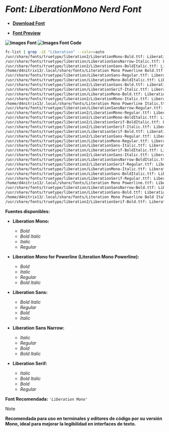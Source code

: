 <!-- Autor: Daniel Benjamin Perez Morales -->
<!-- GitHub: https://github.com/DanielBenjaminPerezMoralesDev13 -->
<!-- GitLab: https://gitlab.com/DanielBenjaminPerezMoralesDev13 -->
<!-- Correo electrónico: danielperezdev@proton.me -->

# ***Font: LiberationMono Nerd Font***

- **[Download Font](https://github.com/ryanoasis/nerd-fonts/releases/download/v3.2.1/LiberationMono.zip "https://github.com/ryanoasis/nerd-fonts/releases/download/v3.2.1/LiberationMono.zip")**

- **[Font Preview](https://www.programmingfonts.org/#liberation "https://www.programmingfonts.org/#liberation")**

**![Images Font](../../Fonts/LiberationMono%20Nerd%20Font.png "Fonts/LiberationMono Nerd Font.png")**
**![Images Font Code](../../Font%20Images%20Code/LiberationMono%20Nerd%20Font%20Code.png "Font Images Code/LiberationMono Nerd Font Code.png")**

```bash
fc-list | grep -iE "Liberation" --color=auto
/usr/share/fonts/truetype/liberation2/LiberationMono-Bold.ttf: Liberation Mono:style=Bold
/usr/share/fonts/truetype/liberation/LiberationSansNarrow-Italic.ttf: Liberation Sans Narrow:style=Italic
/usr/share/fonts/truetype/liberation2/LiberationSans-BoldItalic.ttf: Liberation Sans:style=Bold Italic
/home/d4nitrix13/.local/share/fonts/Literation Mono Powerline Bold.ttf: Liberation Mono for Powerline,Literation Mono Powerline:style=Bold
/usr/share/fonts/truetype/liberation/LiberationSans-Regular.ttf: Liberation Sans:style=Regular
/usr/share/fonts/truetype/liberation/LiberationMono-BoldItalic.ttf: Liberation Mono:style=Bold Italic
/usr/share/fonts/truetype/liberation2/LiberationSans-Bold.ttf: Liberation Sans:style=Bold
/usr/share/fonts/truetype/liberation/LiberationSerif-Italic.ttf: Liberation Serif:style=Italic
/usr/share/fonts/truetype/liberation/LiberationMono-Bold.ttf: Liberation Mono:style=Bold
/usr/share/fonts/truetype/liberation2/LiberationMono-Italic.ttf: Liberation Mono:style=Italic
/home/d4nitrix13/.local/share/fonts/Literation Mono Powerline Italic.ttf: Liberation Mono for Powerline,Literation Mono Powerline:style=Italic
/usr/share/fonts/truetype/liberation/LiberationSansNarrow-Regular.ttf: Liberation Sans Narrow:style=Regular
/usr/share/fonts/truetype/liberation2/LiberationMono-Regular.ttf: Liberation Mono:style=Regular
/usr/share/fonts/truetype/liberation2/LiberationMono-BoldItalic.ttf: Liberation Mono:style=Bold Italic
/usr/share/fonts/truetype/liberation2/LiberationSerif-BoldItalic.ttf: Liberation Serif:style=Bold Italic
/usr/share/fonts/truetype/liberation2/LiberationSerif-Italic.ttf: Liberation Serif:style=Italic
/usr/share/fonts/truetype/liberation/LiberationSerif-Bold.ttf: Liberation Serif:style=Bold
/usr/share/fonts/truetype/liberation2/LiberationSans-Regular.ttf: Liberation Sans:style=Regular
/usr/share/fonts/truetype/liberation/LiberationMono-Regular.ttf: Liberation Mono:style=Regular
/usr/share/fonts/truetype/liberation/LiberationSans-Italic.ttf: Liberation Sans:style=Italic
/usr/share/fonts/truetype/liberation/LiberationSerif-BoldItalic.ttf: Liberation Serif:style=Bold Italic
/usr/share/fonts/truetype/liberation2/LiberationSans-Italic.ttf: Liberation Sans:style=Italic
/usr/share/fonts/truetype/liberation/LiberationSansNarrow-BoldItalic.ttf: Liberation Sans Narrow:style=Bold Italic
/usr/share/fonts/truetype/liberation2/LiberationSerif-Regular.ttf: Liberation Serif:style=Regular
/usr/share/fonts/truetype/liberation/LiberationMono-Italic.ttf: Liberation Mono:style=Italic
/usr/share/fonts/truetype/liberation/LiberationSans-BoldItalic.ttf: Liberation Sans:style=Bold Italic
/usr/share/fonts/truetype/liberation/LiberationSerif-Regular.ttf: Liberation Serif:style=Regular
/home/d4nitrix13/.local/share/fonts/Literation Mono Powerline.ttf: Liberation Mono for Powerline,Literation Mono Powerline:style=Regular
/usr/share/fonts/truetype/liberation/LiberationSansNarrow-Bold.ttf: Liberation Sans Narrow:style=Bold
/usr/share/fonts/truetype/liberation/LiberationSans-Bold.ttf: Liberation Sans:style=Bold
/home/d4nitrix13/.local/share/fonts/Literation Mono Powerline Bold Italic.ttf: Liberation Mono for Powerline,Literation Mono Powerline:style=Bold Italic
/usr/share/fonts/truetype/liberation2/LiberationSerif-Bold.ttf: Liberation Serif:style=Bold
```

**Fuentes disponibles:**

- **Liberation Mono:**
  - *Bold*
  - *Bold Italic*
  - *Italic*
  - *Regular*

- **Liberation Mono for Powerline (Literation Mono Powerline):**
  - *Bold*
  - *Italic*
  - *Regular*
  - *Bold Italic*

- **Liberation Sans:**
  - *Bold Italic*
  - *Regular*
  - *Bold*
  - *Italic*

- **Liberation Sans Narrow:**
  - *Italic*
  - *Regular*
  - *Bold*
  - *Bold Italic*

- **Liberation Serif:**
  - *Italic*
  - *Bold Italic*
  - *Bold*
  - *Regular*

**Font Recomendada:** *`'Liberation Mono'`*

> [!NOTE]
> **Recomendada para uso en terminales y editores de código por su versión Mono, ideal para mejorar la legibilidad en interfaces de texto.**
